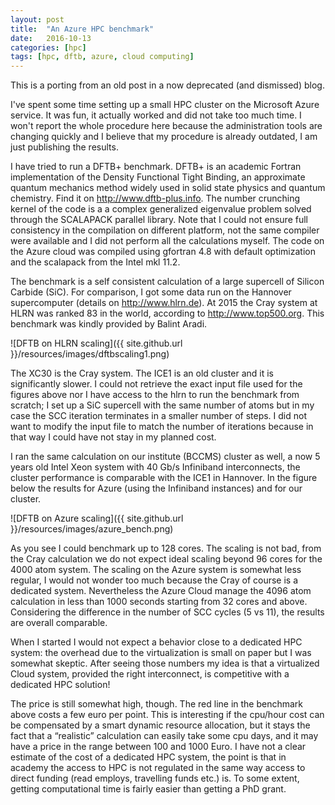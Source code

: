 ```yaml
---
layout: post
title:  "An Azure HPC benchmark"
date:   2016-10-13
categories: [hpc]
tags: [hpc, dftb, azure, cloud computing]
---
```


This is a porting from an old post in a now deprecated (and dismissed) blog.

I've spent some time setting up a small HPC cluster on the Microsoft Azure
service. It was fun, it actually worked and did not take too much time.
I won't report the whole procedure here because the administration tools
are changing quickly and I believe that my procedure is already outdated,
I am just publishing the results.

I have tried to run a DFTB+ benchmark. DFTB+ is an academic Fortran
implementation of the Density Functional Tight Binding, an approximate quantum
mechanics method widely used in solid state physics and quantum chemistry.
Find it on <http://www.dftb-plus.info>.
The number crunching kernel of the code is a a complex generalized eigenvalue
problem solved through the SCALAPACK parallel library.
Note that I could not ensure full consistency in the compilation on different
platform, not the same compiler were available and I did not perform all the
calculations myself. The code on the Azure cloud was compiled using gfortran 4.8
with default optimization and the scalapack from the Intel mkl 11.2.

The benchmark is a self consistent calculation of a large supercell of
Silicon Carbide (SiC). For comparison, I got some data run on the Hannover
supercomputer (details on <http://www.hlrn.de>). At 2015 the Cray system at HLRN
 was ranked 83 in the world, according to http://www.top500.org. This benchmark
  was kindly provided by Balint Aradi.

![DFTB on HLRN scaling]({{ site.github.url }}/resources/images/dftbscaling1.png)

The XC30 is the Cray system. The ICE1 is an old cluster and it is significantly
slower. I could not retrieve the exact input file used for the figures above nor
 I have access to the hlrn to run the benchmark from scratch; I set up a SiC
 supercell with the same number of atoms but in my case the SCC iteration
 terminates in a smaller number of steps. I did not want to modify the input
 file to match the number of iterations because in that way I could have not
 stay in my planned cost.

I ran the same calculation on our institute (BCCMS) cluster as well, a now 5
years old Intel Xeon system with 40 Gb/s Infiniband interconnects, the cluster
performance is comparable with the ICE1 in Hannover. In the figure below the
results for Azure (using the Infiniband instances) and for our cluster.

![DFTB on Azure scaling]({{ site.github.url }}/resources/images/azure_bench.png)

As you see I could benchmark up to 128 cores. The scaling is not bad, from the
Cray calculation we do not expect ideal scaling beyond 96 cores for the 4000
atom system. The scaling on the Azure system is somewhat less regular, I would
not wonder too much because the Cray of course is a dedicated system.
Nevertheless the Azure Cloud manage the 4096 atom calculation in less than 1000
seconds starting from 32 cores and above. Considering the difference in the
number of SCC cycles (5 vs 11), the results are overall comparable.

When I started I would not expect a behavior close to a dedicated HPC system:
the overhead due to the virtualization is small on paper but I was somewhat
skeptic. After seeing those numbers my idea is that a virtualized Cloud system,
provided the right interconnect, is competitive with a dedicated HPC solution!

The price is still somewhat high, though. The red line in the benchmark above
costs a few euro per point. This is interesting if the cpu/hour cost can be
compensated by a smart dynamic resource allocation, but it stays the fact that
a “realistic” calculation can easily take some cpu days, and it may have a price
 in the range between 100 and 1000 Euro. I have not a clear estimate of the cost
of a dedicated HPC system, the point is that in academy the access to HPC is not
 regulated in the same way access to direct funding (read employs, travelling
funds etc.) is. To some extent, getting computational time is fairly easier
than getting a PhD grant.
